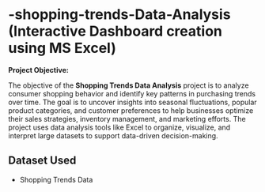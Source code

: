 # -shopping-trends-Data-Analysis (Interactive Dashboard creation using MS Excel)
**Project Objective:**

The objective of the **Shopping Trends Data Analysis** project is to analyze consumer shopping behavior and identify key patterns in purchasing trends over time. The goal is to uncover insights into seasonal fluctuations, popular product categories, and customer preferences to help businesses optimize their sales strategies, inventory management, and marketing efforts. The project uses data analysis tools like Excel to organize, visualize, and interpret large datasets to support data-driven decision-making.
## Dataset Used
- <a herf="https://github.com/TanmayGondake/-shopping-trends-project/blob/main/shopping%20trends%20project.xlsx"> Shopping Trends Data </a>
